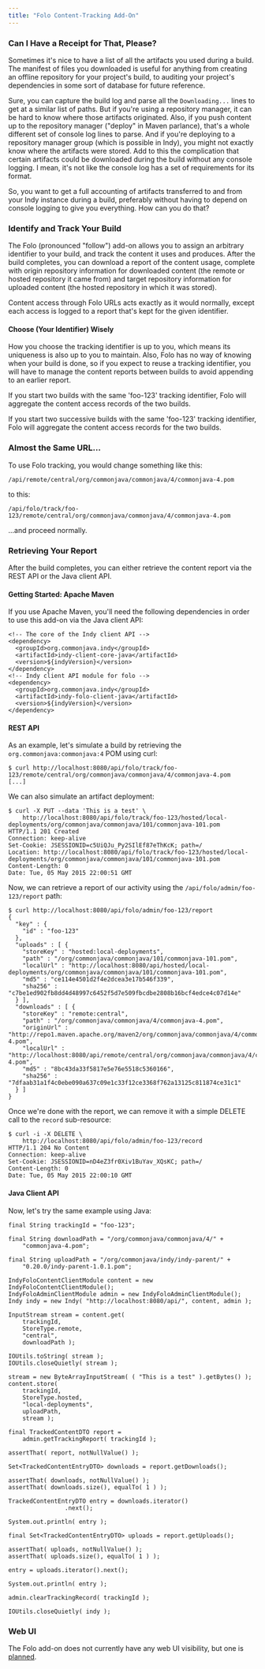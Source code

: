 ```yaml
---
title: "Folo Content-Tracking Add-On"
---
```


### Can I Have a Receipt for That, Please?

Sometimes it's nice to have a list of all the artifacts you used during a build. The manifest of files you downloaded is useful for anything from creating an offline repository for your project's build, to auditing your project's dependencies in some sort of database for future reference.

Sure, you can capture the build log and parse all the `Downloading...` lines to get at a similar list of paths. But if you're using a repository manager, it can be hard to know where those artifacts originated. Also, if you push content up to the repository manager ("deploy" in Maven parlance), that's a whole different set of console log lines to parse. And if you're deploying to a repository manager group (which is possible in Indy), you might not exactly know where the artifacts were stored. Add to this the complication that certain artifacts could be downloaded during the build without any console logging. I mean, it's not like the console log has a set of requirements for its format.

So, you want to get a full accounting of artifacts transferred to and from your Indy instance during a build, preferably without having to depend on console logging to give you everything. How can you do that?

### Identify and Track Your Build

The Folo (pronounced "follow") add-on allows you to assign an arbitrary identifier to your build, and track the content it uses and produces. After the build completes, you can download a report of the content usage, complete with origin repository information for downloaded content (the remote or hosted repository it came from) and target repository information for uploaded content (the hosted repository in which it was stored).

Content access through Folo URLs acts exactly as it would normally, except each access is logged to a report that's kept for the given identifier. 

#### Choose (Your Identifier) Wisely

How you choose the tracking identifier is up to you, which means its uniqueness is also up to you to maintain. Also, Folo has no way of knowing when your build is done, so if you expect to reuse a tracking identifier, you will have to manage the content reports between builds to avoid appending to an earlier report.

If you start two builds with the same 'foo-123' tracking identifier, Folo will aggregate the content access records of the two builds. 

If you start two successive builds with the same 'foo-123' tracking identifier, Folo will aggregate the content access records for the two builds.

### Almost the Same URL...

To use Folo tracking, you would change something like this:

    /api/remote/central/org/commonjava/commonjava/4/commonjava-4.pom

to this:

    /api/folo/track/foo-123/remote/central/org/commonjava/commonjava/4/commonjava-4.pom

...and proceed normally.

### Retrieving Your Report

After the build completes, you can either retrieve the content report via the REST API or the Java client API.

#### Getting Started: Apache Maven

If you use Apache Maven, you'll need the following dependencies in order to use this add-on via the Java client API:

    <!-- The core of the Indy client API -->
    <dependency>
      <groupId>org.commonjava.indy</groupId>
      <artifactId>indy-client-core-java</artifactId>
      <version>${indyVersion}</version>
    </dependency>
    <!-- Indy client API module for folo -->
    <dependency>
      <groupId>org.commonjava.indy</groupId>
      <artifactId>indy-folo-client-java</artifactId>
      <version>${indyVersion}</version>
    </dependency>

#### REST API

As an example, let's simulate a build by retrieving the `org.commonjava:commonjava:4` POM using curl:

    $ curl http://localhost:8080/api/folo/track/foo-123/remote/central/org/commonjava/commonjava/4/commonjava-4.pom
    [...]

We can also simulate an artifact deployment:

    $ curl -X PUT --data 'This is a test' \
        http://localhost:8080/api/folo/track/foo-123/hosted/local-deployments/org/commonjava/commonjava/101/commonjava-101.pom
    HTTP/1.1 201 Created
    Connection: keep-alive
    Set-Cookie: JSESSIONID=c5UiQJu_Py2SIlEf87eThKcK; path=/
    Location: http://localhost:8080/api/folo/track/foo-123/hosted/local-deployments/org/commonjava/commonjava/101/commonjava-101.pom
    Content-Length: 0
    Date: Tue, 05 May 2015 22:00:51 GMT

Now, we can retrieve a report of our activity using the `/api/folo/admin/foo-123/report` path:

    $ curl http://localhost:8080/api/folo/admin/foo-123/report
    {
      "key" : {
        "id" : "foo-123"
      },
      "uploads" : [ {
        "storeKey" : "hosted:local-deployments",
        "path" : "/org/commonjava/commonjava/101/commonjava-101.pom",
        "localUrl" : "http://localhost:8080/api/hosted/local-deployments/org/commonjava/commonjava/101/commonjava-101.pom",
        "md5" : "ce114e4501d2f4e2dcea3e17b546f339",
        "sha256" : "c7be1ed902fb8dd4d48997c6452f5d7e509fbcdbe2808b16bcf4edce4c07d14e"
      } ],
      "downloads" : [ {
        "storeKey" : "remote:central",
        "path" : "/org/commonjava/commonjava/4/commonjava-4.pom",
        "originUrl" : "http://repo1.maven.apache.org/maven2/org/commonjava/commonjava/4/commonjava-4.pom",
        "localUrl" : "http://localhost:8080/api/remote/central/org/commonjava/commonjava/4/commonjava-4.pom",
        "md5" : "8bc43da33f5817e5e76e5518c5360166",
        "sha256" : "7dfaab31a1f4c0ebe090a637c09e1c33f12ce3368f762a13125c811874ce31c1"
      } ]
    }

Once we're done with the report, we can remove it with a simple DELETE call to the `record` sub-resource:

    $ curl -i -X DELETE \
        http://localhost:8080/api/folo/admin/foo-123/record
    HTTP/1.1 204 No Content
    Connection: keep-alive
    Set-Cookie: JSESSIONID=nD4eZ3fr0Xiv1BuYav_XQsKC; path=/
    Content-Length: 0
    Date: Tue, 05 May 2015 22:00:10 GMT


#### Java Client API

Now, let's try the same example using Java:

    final String trackingId = "foo-123";
    
    final String downloadPath = "/org/commonjava/commonjava/4/" + 
        "commonjava-4.pom";

    final String uploadPath = "/org/commonjava/indy/indy-parent/" + 
        "0.20.0/indy-parent-1.0.1.pom";
    
    IndyFoloContentClientModule content = new IndyFoloContentClientModule();
    IndyFoloAdminClientModule admin = new IndyFoloAdminClientModule();
    Indy indy = new Indy( "http://localhost:8080/api/", content, admin );
    
    InputStream stream = content.get( 
        trackingId, 
        StoreType.remote, 
        "central", 
        downloadPath );

    IOUtils.toString( stream );
    IOUtils.closeQuietly( stream );
    
    stream = new ByteArrayInputStream( ( "This is a test" ).getBytes() );
    content.store( 
        trackingId, 
        StoreType.hosted, 
        "local-deployments", 
        uploadPath, 
        stream );
    
    final TrackedContentDTO report = 
        admin.getTrackingReport( trackingId );
    
    assertThat( report, notNullValue() );
    
    Set<TrackedContentEntryDTO> downloads = report.getDownloads();
    
    assertThat( downloads, notNullValue() );
    assertThat( downloads.size(), equalTo( 1 ) );
    
    TrackedContentEntryDTO entry = downloads.iterator()
                    .next();
    
    System.out.println( entry );
    
    final Set<TrackedContentEntryDTO> uploads = report.getUploads();
    
    assertThat( uploads, notNullValue() );
    assertThat( uploads.size(), equalTo( 1 ) );
    
    entry = uploads.iterator().next();
    
    System.out.println( entry );
    
    admin.clearTrackingRecord( trackingId );
    
    IOUtils.closeQuietly( indy );

### Web UI

The Folo add-on does not currently have any web UI visibility, but one is [planned](https://github.com/Commonjava/indy/issues/124).